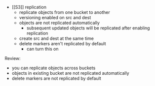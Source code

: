 - [[S3]] replication
  - replicate objects from one bucket to another
  - versioning enabled on src and dest
  - objects are not replicated automatically
    - subsequent updated objects will be replicated after enabling replication
  - create src and dest at the same time
  - delete markers aren't replicated by default
    - can turn this on
  
Review:
- you can replicate objects across buckets
- objects in existing bucket are not replicated automatically
- delete markers are not replicated by default